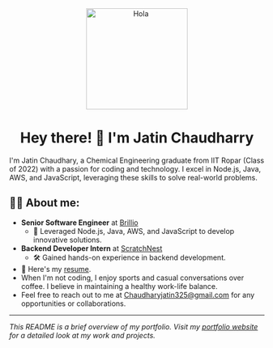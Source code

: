 <div align="center">
  <img src="https://camo.githubusercontent.com/f84afbcdd187c35235661e6469f405ffb00597ef76ebd50e70783057bc44b73a/68747470733a2f2f6d656469612e67697068792e636f6d2f6d656469612f3236784277644975524a694149714877412f67697068792e676966" alt="Hola" width="200"/>
  <h1>Hey there! 🌟 I'm Jatin Chaudharry </h1>
</div>
I'm Jatin Chaudhary, a Chemical Engineering graduate from IIT Ropar (Class of 2022) with a passion for coding and technology. I excel in Node.js, Java, AWS, and JavaScript, leveraging these skills to solve real-world problems.

## 👨‍💻 About me:
- **Senior Software Engineer** at [Brillio](https://www.brillio.com/)
  - 🌟 Leveraged Node.js, Java, AWS, and JavaScript to develop innovative solutions.
- **Backend Developer Intern** at [ScratchNest](https://scratchnest.com/)
  - 🛠 Gained hands-on experience in backend development.
- 📄 Here's my [resume](https://drive.google.com/file/d/1mEmBTLVBQNUIC7zLF4zG-016V8x_cxuy/view?usp=sharing).
-  When I'm not coding, I enjoy sports and casual conversations over coffee. I believe in maintaining a healthy work-life balance.
-  Feel free to reach out to me at Chaudharyjatin325@gmail.com for any opportunities or collaborations.

---

_This README is a brief overview of my portfolio. Visit my [portfolio website](#) for a detailed look at my work and projects._
